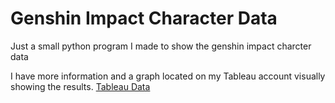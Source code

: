 # Genshin Impact Character Data
Just a small python program I made to show the genshin impact charcter data

I have more information and a graph located on my Tableau account visually showing the results.
[Tableau Data](https://public.tableau.com/views/GenshinImpactCharacterData/Genshin_Impact?:language=en-US&:sid=&:redirect=auth&:display_count=n&:origin=viz_share_link)


